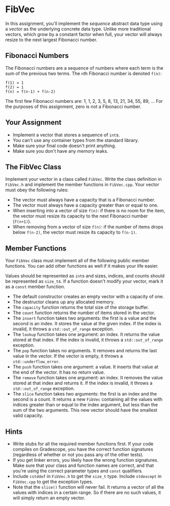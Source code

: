 # FibVec

In this assignment,  you'll implement the _sequence_ abstract data type  using a
_vector_ as the underlying concrete data type.  Unlike more traditional vectors,
which grow by a constant factor when full, your vector will always resize to the
next largest Fibonacci number.


## Fibonacci Numbers

The  Fibonacci numbers are  a sequence of numbers  where each term is the sum of
the previous two terms.  The `n`th Fibonacci number is denoted `f(n)`:

```
f(1) = 1
f(2) = 1
f(n) = f(n-1) + f(n-2)
```

The first few Fibonacci numbers are:  1, 1, 2, 3, 5, 8, 13, 21, 34, 55, 89, ...
For the purposes of this assignment, zero is not a Fibonacci number.


## Your Assignment

- Implement a vector that stores a sequence of `int`s.
- You can't use any container types from the standard library.
- Make sure your final code doesn't print anything.
- Make sure you don't have any memory leaks.


## The FibVec Class

Implement your vector in a class called `FibVec`.  Write the class definition in
`FibVec.h` and implement the member functions in `FibVec.cpp`.  Your vector must
obey the following rules:

- The vector must always have a capacity that is a Fibonacci number.
- The vector must always have a capacity greater than or equal to one.
- When inserting into a vector of size `f(n)`: if there is no room for the item,
  the vector must resize its capacity to the next Fibonacci number (`f(n+1)`).
- When removing from a vector of size `f(n)`: if the number of items drops below
  `f(n-2)`, the vector must resize its capacity to `f(n-1)`.


## Member Functions

Your `FibVec` class must implement all of the following public member functions.
You can add other functions as well if it makes your life easier.

Values should be represented as `int`s  and sizes, indices, and counts should be
represented as `size_t`s. If a function doesn't modify your vector, mark it as a
`const` member function.

- The default constructor creates an empty vector with a capacity of one.
- The destructor cleans up any allocated memory.
- The `capacity` function returns the total size of the storage buffer.
- The `count` function returns the number of items stored in the vector.
- The `insert` function takes two arguments: the first is a value and the
  second is an index.  It stores the value at the given index.  If the index
  is invalid, it throws a `std::out_of_range` exception.
- The `lookup` function takes one argument: an index.  It returns the value
  stored at that index. If the index is invalid, it throws a `std::out_of_range`
  exception.
- The `pop` function takes no arguments.  It removes and returns the last value
  in the vector.  If the vector is empty, it throws a `std::underflow_error`.
- The `push` function takes one argument: a value.  It inserts that value at
  the end of the vector.  It has no return value.
- The `remove` function takes one argument: an index.  It removes the value
  stored at that index and returns it.  If the index is invalid, it throws a
  `std::out_of_range` exception.
- The `slice` function takes two arguments: the first is an index and the second
  is a count.  It returns a new `FibVec`  containing all the values with indices
  greater than or equal to the index argument,  but less than the sum of the two
  arguments.  This new vector should have the smallest valid capacity.


## Hints

- Write stubs for all the required member functions first. If your code compiles
  on Gradescope, you have the correct function signatures (regardless of whether
  or not you pass any of the other tests).
- If you get linker errors, you likely have the wrong function signatures.  Make
  sure that your class and function names are correct, and that you're using the
  correct parameter types and `const` qualifiers.
- Include `cstddef` in `FibVec.h` to get the `size_t` type.  Include `stdexcept`
  in `FibVec.cpp` to get the exception types.
- Note that the `slice()` function will  never fail.  It returns a vector of all
  the values with indices in a certain range. So if there are no such values, it
  will simply return an empty vector.
